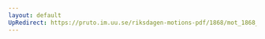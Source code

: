 ```yaml
---
layout: default
UpRedirect: https://pruto.im.uu.se/riksdagen-motions-pdf/1868/mot_1868__ak__247/mot_1868__ak__247-003.pdf
---
```

